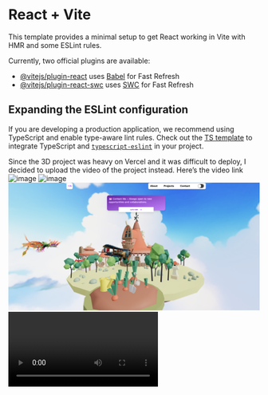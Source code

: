 # React + Vite

This template provides a minimal setup to get React working in Vite with HMR and some ESLint rules.

Currently, two official plugins are available:

- [@vitejs/plugin-react](https://github.com/vitejs/vite-plugin-react/blob/main/packages/plugin-react/README.md) uses [Babel](https://babeljs.io/) for Fast Refresh
- [@vitejs/plugin-react-swc](https://github.com/vitejs/vite-plugin-react-swc) uses [SWC](https://swc.rs/) for Fast Refresh

## Expanding the ESLint configuration

If you are developing a production application, we recommend using TypeScript and enable type-aware lint rules. Check out the [TS template](https://github.com/vitejs/vite/tree/main/packages/create-vite/template-react-ts) to integrate TypeScript and [`typescript-eslint`](https://typescript-eslint.io) in your project.

Since the 3D project was heavy on Vercel and it was difficult to deploy, I decided to upload the video of the project instead. Here’s the video link
![image](https://github.com/mennaAltear78/portfolio/blob/main/src/assets/Screenshot%202025-03-18%20154731.png)
![image](https://github.com/mennaAltear78/portfolio/blob/main/src/assets/Screenshot%202025-03-18%20154813.png)
![image](https://github.com/mennaAltear78/portfolio/blob/main/src/assets/Screenshot%202025-03-18%20154859.png)
![Video](https://github.com/mennaAltear78/portfolio/blob/main/src/assets/three.js.mp4)


